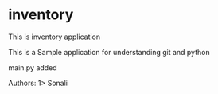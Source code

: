 # inventory
This is inventory application

This is a Sample application for understanding git and python

main.py added

Authors:
1> Sonali